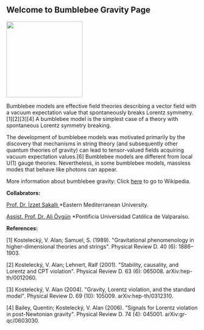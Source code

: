 
 ## Welcome to Bumblebee Gravity Page
 
 <img id="myImage" src="https://78.media.tumblr.com/51a75300d0af2562e431882965775f68/tumblr_p7eza9vAd71r2gxjho1_1280.png"  width="200" height="200" />
 
 Bumblebee models are effective field theories describing a vector field with a vacuum expectation value that spontaneously breaks Lorentz symmetry.[1][2][3][4] A bumblebee model is the simplest case of a theory with spontaneous Lorentz symmetry breaking.

The development of bumblebee models was motivated primarily by the discovery that mechanisms in string theory (and subsequently other quantum theories of gravity) can lead to tensor-valued fields acquiring vacuum expectation values.[6] Bumblebee models are different from local U(1) gauge theories. Nevertheless, in some bumblebee models, massless modes that behave like photons can appear.

More information about bumblebee gravity:  Click <a href="https://en.wikipedia.org/wiki/Bumblebee_models">here</a> to go to Wikipedia.

<b>Collabrators:</b>


 <a href="https://scholar.google.com/citations?user=3Bn4iSwAAAAJ&hl=en">Prof. Dr. İzzet Sakallı </a>
*Eastern Mediterranean University.


  <a href="https://scholar.google.com/citations?user=aG1SiFQAAAAJ&hl=en&oi=ao">Assist. Prof. Dr. Ali Övgün</a>
*Pontificia Universidad Católica de Valparaíso.




<b>References:</b>

[1] Kostelecký, V. Alan; Samuel, S. (1989). "Gravitational phenomenology in higher-dimensional theories and strings". 
Physical Review D. 40 (6): 1886–1903. 

[2] Kostelecký, V. Alan; Lehnert, Ralf (2001). "Stability, causality, and Lorentz and CPT violation". 
Physical Review D. 63 (6): 065008. arXiv:hep-th/0012060.

[3] Kostelecký, V. Alan (2004). "Gravity, Lorentz violation, and the standard model". 
Physical Review D. 69 (10): 105009. arXiv:hep-th/0312310.

[4] Bailey, Quentin; Kostelecký, V. Alan (2006). "Signals for Lorentz violation in post-Newtonian gravity". Physical Review D. 74 (4): 045001. arXiv:gr-qc/0603030.

